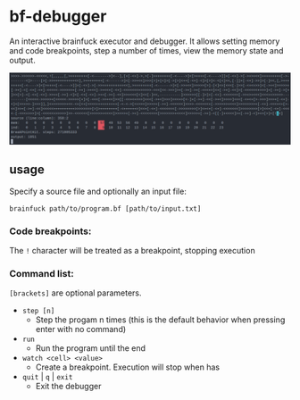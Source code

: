 # bf-debugger
An interactive brainfuck executor and debugger. It allows setting memory and code breakpoints, step a number of times, view the memory state and output.

![screenshot](demo.png)

## usage
Specify a source file and optionally an input file:
```
brainfuck path/to/program.bf [path/to/input.txt]
```
### Code breakpoints:
The `!` character will be treated as a breakpoint, stopping execution

### Command list:
`[brackets]` are optional parameters.
- `step [n]`
	- Step the progam n times (this is the default behavior when pressing enter with no command)
- `run`
	- Run the program until the end
- `watch <cell> <value>`
	- Create a breakpoint. Execution will stop when <cell> has <value>
- `quit` | `q` | `exit`
	- Exit the debugger
